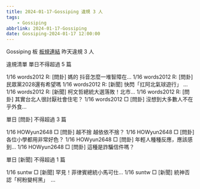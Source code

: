 ```yaml
---
title: 2024-01-17-Gossiping 違規 3 人
tags:
    - Gossiping
abbrlink: 2024-01-17-Gossiping
date: Gossiping-2024-01-17 12:00:00
---
```

Gossiping 板 [板規連結](https://www.ptt.cc/bbs/Gossiping/M.1637425085.A.07D.html)
昨天違規 3 人
<!-- more -->

違規清單
單日不得超過 5 篇

1/16 words2012 R: [問卦] 媽的 抖音怎麼一堆智障在…
1/16 words2012 R: [問卦] 民眾黨2028還有希望嗎
1/16 words2012 R: [新聞] 快閃「扛阿北氣球遊行」 …
1/16 words2012 R: [新聞] 柯文哲總統大選落敗！北市…
1/16 words2012 R: [問卦] 其實台北人很討厭社會住宅？
1/16 words2012 □ [問卦] 沒想到大多數人不在乎外食…

單日 [問卦] 不得超過 3 篇

1/16 HOWyun2648 □ [問卦] 越不捨 越依依不捨？
1/16 HOWyun2648 □ [問卦] 各位小學都用非常好色？
1/16 HOWyun2648 □ [問卦] 年輕人種種反應，應該感到…
1/16 HOWyun2648 □ [問卦] 這種是詐騙信件嗎？

單日 [新聞] 不得超過 1 篇

1/16 suntw □ [新聞] 罕見！菲律賓總統小馬可仕…
1/16 suntw □ [新聞] 統神否認「柯粉變柯黑」　…